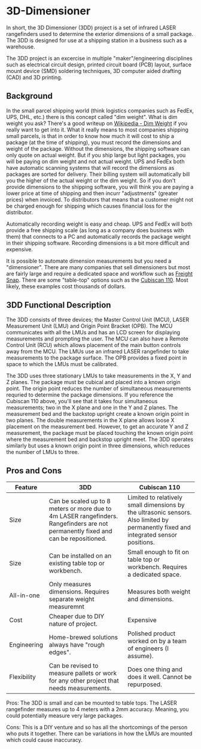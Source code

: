 # 3D-Dimensioner
In short, the 3D Dimensioner (3DD) project is a set of infrared LASER rangefinders used to determine the exterior dimensions of a small package. The 3DD is designed for use at a shipping station in a business such as a warehouse. 

The 3DD project is an excercise in multiple "maker"/engineering disciplines such as electrical circuit design, printed circuit board (PCB) layout, surface mount device (SMD) soldering techniques, 3D computer aided drafting (CAD) and 3D printing. 

## Background
In the small parcel shipping world (think logistics companies such as FedEx, UPS, DHL, etc.) there is this concept called "dim weight". What is dim weight you ask? There's a good writeup on [Wikipedia - Dim Weight](https://en.wikipedia.org/wiki/Dimensional_weight) if you really want to get into it. What it really means to most companies shipping small parcels, is that in order to know how much it will cost to ship a package (at the time of shipping), you must record the dimensions and weight of the package. Without the dimensions, the shipping software can only quote on actual weight. But if you ship large but light packages, you will be paying on dim weight and not actual weight. UPS and FedEx both have automatic scanning systems that will record the dimensions as packages are sorted for delivery. Their billing system will automatically bill you the higher of the actual weight or the dim weight. So if you don't provide dimensions to the shipping software, you will think you are paying a lower price at time of shipping and then incurr "adjustments" (greater prices) when invoiced. To  distributors that means that a customer might not be charged enough for shipping which causes financial loss for the distributor.

Automatically recording weight is easy and cheap. UPS and FedEx will both provide a free shipping scale (as long as a company does business with them) that connects to a PC and automatically records the package weight in their shipping software. Recording dimensions is a bit more difficult and expensive. 

It is possible to automate dimension measurements but you need a "dimensioner". There are many companies that sell dimensioners but most are fairly large and require a dedicated space and workflow such as [Freight Snap](http://www.freightsnap.com/fs-parcel-product/). There are some "table-top" options such as the [Cubiscan 110](http://cubiscan.com/dimensioning/cubiscan-110/). Most likely, these examples cost thousands of dollars.

## 3DD Functional Description
The 3DD consists of three devices; the Master Control Unit (MCU), LASER Measurement Unit (LMU) and Origin Point Bracket (OPB). The MCU communicates with all the LMUs and has an LCD screen for displaying measurements and prompting the user. The MCU can also have a Remote Control Unit (RCU) which allows placement of the main button controls away from the MCU. The LMUs use an infrared LASER rangefinder to take measurements to the package surface. The OPB provides a fixed point in space to which the LMUs must be calibrated.

The 3DD uses three stationary LMUs to take measurements in the X, Y and Z planes. The package must be cubical and placed into a known origin point. The origin point reduces the number of simultaneous measurements requried to determine the package dimensions. If you reference the Cubiscan 110 above, you'll see that it takes four simultaneous measurements; two in the X plane and one in the Y and Z planes. The measurement bed and the backstop upright create a known origin point in two planes. The double measurements in the X plane allows loose X placement on the measurement bed. However, to get an accurate Y and Z measurement, the package must be placed touching the known origin point where the measurement bed and backstop upright meet. The 3DD operates similarly but uses a known origin point in three dimensions, which reduces the number of LMUs to three.

## Pros and Cons
|Feature|3DD|Cubiscan 110|
|---|---|---|
|Size|Can be scaled up to 8 meters or more due to 4m LASER rangefinders. Rangefinders are not permanently fixed and can be repositioned.|Limited to relatively small dimensions by the ultrasonic sensors. Also limited by permanently fixed and integrated sensor positions.|
|Size|Can be installed on an existing table top or workbench.|Small enough to fit on table top or workbench. Requires a dedicated space.|
|All-in-one|Only measures dimensions. Requires separate weight measuremnt|Measures both weight and dimensions.|
|Cost|Cheaper due to DIY nature of project.|Expensive|
|Engineering|Home-brewed solutions always have "rough edges".|Polished product worked on by a team of engineers (I assume).|
|Flexibility|Can be revised to measure pallets or work for any other project that needs measurements.|Does one thing and does it well. Cannot be repurposed.|



Pros:
The 3DD is small and can be mounted to table tops.
The LASER rangefinder measures up to 4 meters with a 2mm accuracy. Meaning, you could potentially measure very large packages.

Cons:
This is a DIY venture and so has all the shortcomings of the person who puts it together.
There can be variations in how the LMUs are mounted which could cause inaccuracy.

